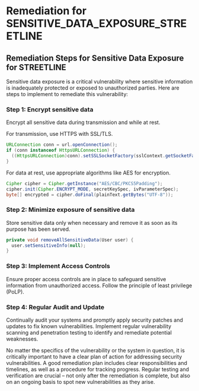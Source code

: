 # Remediation for SENSITIVE_DATA_EXPOSURE_STREETLINE

## Remediation Steps for Sensitive Data Exposure for STREETLINE

Sensitive data exposure is a critical vulnerability where sensitive information is inadequately protected or exposed to unauthorized parties. Here are steps to implement to remediate this vulnerability:

### Step 1: Encrypt sensitive data
Encrypt all sensitive data during transmission and while at rest. 

For transmission, use HTTPS with SSL/TLS.

```java
URLConnection conn = url.openConnection();
if (conn instanceof HttpsURLConnection) {
  ((HttpsURLConnection)conn).setSSLSocketFactory(sslContext.getSocketFactory());
}
```

For data at rest, use appropriate algorithms like AES for encryption.

```java
Cipher cipher = Cipher.getInstance("AES/CBC/PKCS5Padding");
cipher.init(Cipher.ENCRYPT_MODE, secretKeySpec, ivParameterSpec);
byte[] encrypted = cipher.doFinal(plainText.getBytes("UTF-8"));
```

### Step 2: Minimize exposure of sensitive data
Store sensitive data only when necessary and remove it as soon as its purpose has been served.

```java
private void removeAllSensitiveData(User user) {
  user.setSensitiveInfo(null);
}
```

### Step 3: Implement Access Controls
Ensure proper access controls are in place to safeguard sensitive information from unauthorized access. Follow the principle of least privilege (PoLP).

### Step 4: Regular Audit and Update
Continually audit your systems and promptly apply security patches and updates to fix known vulnerabilities. Implement regular vulnerability scanning and penetration testing to identify and remediate potential weaknesses.

No matter the specifics of the vulnerability or the system in question, it is critically important to have a clear plan of action for addressing security vulnerabilities. A good remediation plan includes clear responsibilities and timelines, as well as a procedure for tracking progress. Regular testing and verification are crucial – not only after the remediation is complete, but also on an ongoing basis to spot new vulnerabilities as they arise.